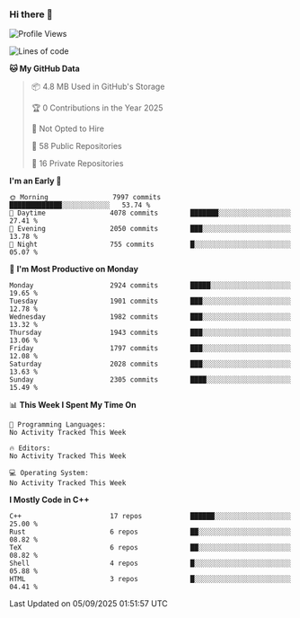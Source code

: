 ### Hi there 👋

<!--
**SemenMartynov/SemenMartynov** is a ✨ _special_ ✨ repository because its `README.md` (this file) appears on your GitHub profile.

Here are some ideas to get you started:

- 🔭 I’m currently working on ...
- 🌱 I’m currently learning ...
- 👯 I’m looking to collaborate on ...
- 🤔 I’m looking for help with ...
- 💬 Ask me about ...
- 📫 How to reach me: ...
- 😄 Pronouns: ...
- ⚡ Fun fact: ...
-->

<!--START_SECTION:waka-->
![Profile Views](http://img.shields.io/badge/Profile%20Views-0-blue)

![Lines of code](https://img.shields.io/badge/From%20Hello%20World%20I%27ve%20Written-7.7%20million%20lines%20of%20code-blue)

**🐱 My GitHub Data** 

> 📦 4.8 MB Used in GitHub's Storage 
 > 
> 🏆 0 Contributions in the Year 2025
 > 
> 🚫 Not Opted to Hire
 > 
> 📜 58 Public Repositories 
 > 
> 🔑 16 Private Repositories 
 > 
**I'm an Early 🐤** 

```text
🌞 Morning                7997 commits        █████████████░░░░░░░░░░░░   53.74 % 
🌆 Daytime                4078 commits        ███████░░░░░░░░░░░░░░░░░░   27.41 % 
🌃 Evening                2050 commits        ███░░░░░░░░░░░░░░░░░░░░░░   13.78 % 
🌙 Night                  755 commits         █░░░░░░░░░░░░░░░░░░░░░░░░   05.07 % 
```
📅 **I'm Most Productive on Monday** 

```text
Monday                   2924 commits        █████░░░░░░░░░░░░░░░░░░░░   19.65 % 
Tuesday                  1901 commits        ███░░░░░░░░░░░░░░░░░░░░░░   12.78 % 
Wednesday                1982 commits        ███░░░░░░░░░░░░░░░░░░░░░░   13.32 % 
Thursday                 1943 commits        ███░░░░░░░░░░░░░░░░░░░░░░   13.06 % 
Friday                   1797 commits        ███░░░░░░░░░░░░░░░░░░░░░░   12.08 % 
Saturday                 2028 commits        ███░░░░░░░░░░░░░░░░░░░░░░   13.63 % 
Sunday                   2305 commits        ████░░░░░░░░░░░░░░░░░░░░░   15.49 % 
```


📊 **This Week I Spent My Time On** 

```text
💬 Programming Languages: 
No Activity Tracked This Week

🔥 Editors: 
No Activity Tracked This Week

💻 Operating System: 
No Activity Tracked This Week
```

**I Mostly Code in C++** 

```text
C++                      17 repos            ██████░░░░░░░░░░░░░░░░░░░   25.00 % 
Rust                     6 repos             ██░░░░░░░░░░░░░░░░░░░░░░░   08.82 % 
TeX                      6 repos             ██░░░░░░░░░░░░░░░░░░░░░░░   08.82 % 
Shell                    4 repos             █░░░░░░░░░░░░░░░░░░░░░░░░   05.88 % 
HTML                     3 repos             █░░░░░░░░░░░░░░░░░░░░░░░░   04.41 % 
```




 Last Updated on 05/09/2025 01:51:57 UTC
<!--END_SECTION:waka-->